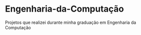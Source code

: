 # Engenharia-da-Computação
Projetos que realizei durante minha graduação em Engenharia da Computação

